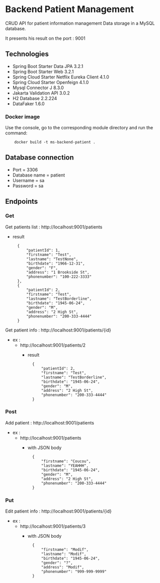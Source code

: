 # Backend Patient Management

CRUD API for patient information management
Data storage in a MySQL database.

It presents his result on the port : 9001

## Technologies

* Spring Boot Starter Data JPA 3.2.1
* Spring Boot Starter Web 3.2.1
* Spring Cloud Starter Netflix Eureka Client 4.1.0
* Spring Cloud Starter Openfeign 4.1.0
* Mysql Connector J 8.3.0
* Jakarta Validation API 3.0.2
* H2 Database 2.2.224
* DataFaker 1.6.0

### Docker image

Use the console, go to the corresponding module directory and run the command:

        docker build -t ms-backend-patient .

## Database connection

* Port = 3306
* Database name = patient
* Username = sa
* Password = sa

## Endpoints

### Get

Get patients list :
http://localhost:9001/patients

* result

        {
            "patientId": 1,
            "firstname": "Test",
            "lastname": "TestNone",
            "birthdate": "1966-12-31",
            "gender": "F",
            "address": "1 Brookside St",
            "phonenumber": "100-222-3333"
        },
        {
            "patientId": 2,
            "firstname": "Test",
            "lastname": "TestBorderline",
            "birthdate": "1945-06-24",
            "gender": "M",
            "address": "2 High St",
            "phonenumber": "200-333-4444"
        }

Get patient info :
http://localhost:9001/patients/{id}

* ex :
    * http://localhost:9001/patients/2
        * result

                {
                    "patientId": 2,
                    "firstname": "Test",
                    "lastname": "TestBorderline",
                    "birthdate": "1945-06-24",
                    "gender": "M",
                    "address": "2 High St",
                    "phonenumber": "200-333-4444"
                }

### Post

Add patient :
http://localhost:9001/patients

* ex :
    * http://localhost:9001/patients
        * with JSON body

                {
                    "firstname": "Coucou",
                    "lastname": "YEAHHH",
                    "birthdate": "1945-06-24",
                    "gender": "M",
                    "address": "2 High St",
                    "phonenumber": "200-333-4444"
                }

### Put

Edit patient info :
http://localhost:9001/patients/{id}

* ex :
    * http://localhost:9001/patients/3
        * with JSON body

                {
                    "firstname": "Modif",
                    "lastname": "Modif",
                    "birthdate": "1945-06-24",
                    "gender": "?",
                    "address": "Modif",
                    "phonenumber": "999-999-9999"
                }